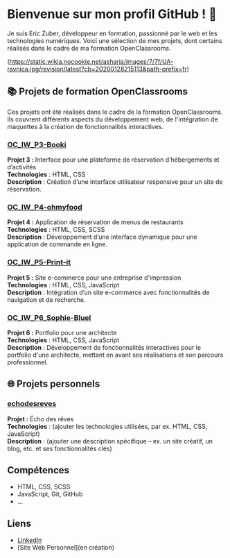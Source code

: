 # Bienvenue sur mon profil GitHub ! 👋

Je suis Eric Zuber, développeur en formation, passionné par le web et les technologies numériques. Voici une sélection de mes projets, dont certains réalisés dans le cadre de ma formation OpenClassrooms.

(https://static.wikia.nocookie.net/asharia/images/7/7f/UA-ravnica.jpg/revision/latest?cb=20200128215113&path-prefix=fr)

## 📚 Projets de formation OpenClassrooms

Ces projets ont été réalisés dans le cadre de la formation OpenClassrooms. Ils couvrent différents aspects du développement web, de l'intégration de maquettes à la création de fonctionnalités interactives.

### [OC_IW_P3-Booki](https://github.com/Ricomaldo/OC_IW_P3-Booki)
**Projet 3 :** Interface pour une plateforme de réservation d’hébergements et d’activités  
**Technologies** : HTML, CSS  
**Description** : Création d’une interface utilisateur responsive pour un site de réservation.

### [OC_IW_P4-ohmyfood](https://github.com/Ricomaldo/OC_IW_P4-ohmyfood)
**Projet 4 :** Application de réservation de menus de restaurants  
**Technologies** : HTML, CSS, SCSS  
**Description** : Développement d’une interface dynamique pour une application de commande en ligne.

### [OC_IW_P5-Print-it](https://github.com/Ricomaldo/OC_IW_P5-Print-it)
**Projet 5 :** Site e-commerce pour une entreprise d'impression  
**Technologies** : HTML, CSS, JavaScript  
**Description** : Intégration d’un site e-commerce avec fonctionnalités de navigation et de recherche.

### [OC_IW_P6_Sophie-Bluel](https://github.com/Ricomaldo/OC_IW_P6_Sophie-Bluel)
**Projet 6 :** Portfolio pour une architecte  
**Technologies** : HTML, CSS, JavaScript  
**Description** : Développement de fonctionnalités interactives pour le portfolio d'une architecte, mettant en avant ses réalisations et son parcours professionnel.

## 🌐 Projets personnels

### [echodesreves](https://github.com/Ricomaldo/echodesreves)
**Projet :** Écho des rêves  
**Technologies** : (ajouter les technologies utilisées, par ex. HTML, CSS, JavaScript)  
**Description** : (ajouter une description spécifique – ex. un site créatif, un blog, etc. et ses fonctionnalités clés)

## Compétences
- HTML, CSS, SCSS
- JavaScript, Git, GitHub
- ...

## Liens
- [LinkedIn]([https://www.linkedin.com/in/ton-nom-linkedin](https://www.linkedin.com/in/eric-zuber-b9060650/))
- [Site Web Personnel](en création)
